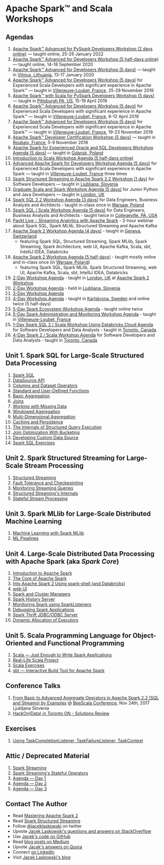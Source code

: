 # Apache Spark™ and Scala Workshops

## Agendas

1. [Apache Spark™ Advanced for PySpark Developers Workshop (2 days online)](https://jaceklaskowski.github.io/spark-workshop/slides/00_agenda-2-days-Spark-SQL-for-PySpark-Developers.html) &mdash; taught online, 25-26 January 2022
1. [Apache Spark™ Advanced for Developers Workshop (5 half-days online)](https://jaceklaskowski.github.io/spark-workshop/slides/00_agenda-5-days-online-Apache-Spark-Advanced-for-Developers.html) &mdash; taught online, 14-18 September 2020
1. [Apache Spark™ Advanced for Developers Workshop (5 days)](https://jaceklaskowski.github.io/spark-workshop/slides/00_agenda-5-days-Apache-Spark-Advanced-for-Developers.html) &mdash; taught in [Vilnius, Lithuania](https://en.wikipedia.org/wiki/Vilnius), 13-17 January 2020
1. [Apache Spark™ Advanced for Developers Workshop (5 days)](https://jaceklaskowski.github.io/spark-workshop/slides/00_agenda-5-days-Apache-Spark-Advanced-for-Developers-1911.html) for Experienced Scala Developers with significant experience in Apache Spark™ &mdash; taught in [Villeneuve-Loubet, France](https://en.wikipedia.org/wiki/Villeneuve-Loubet), 25-29 November 2019
1. [Apache Spark™ with Scala for PySpark Developers Workshop (5 days)](https://jaceklaskowski.github.io/spark-workshop/slides/00_agenda-5-days-Apache-Spark-with-Scala-for-PySpark-Developers-Workshop.html) &mdash; taught in [Pittsburgh PA, US](https://en.wikipedia.org/wiki/Pittsburgh), 15-19 April 2019
1. [Apache Spark™ Advanced for Developers Workshop (5 days)](https://jaceklaskowski.github.io/spark-workshop/slides/00_agenda-5-days-Apache-Spark-Advanced-for-Developers-1904.html) for Experienced Scala Developers with significant experience in Apache Spark™ &mdash; taught in [Villeneuve-Loubet, France](https://en.wikipedia.org/wiki/Villeneuve-Loubet), 8-12 April 2019
1. [Apache Spark™ Advanced for Developers Workshop (5 days)](https://jaceklaskowski.github.io/spark-workshop/slides/00_agenda-5-days-Apache-Spark-Advanced-for-Developers_2018.html) for Experienced Scala Developers with significant experience in Apache Spark™ &mdash; taught in [Villeneuve-Loubet, France](https://en.wikipedia.org/wiki/Villeneuve-Loubet), 19-23 November 2018
1. [Apache Spark™ Developer Certification Workshop (5 days)](https://jaceklaskowski.github.io/spark-workshop/slides/00_agenda-5-days-Apache-Spark-Developer-Certification.html) &mdash; taught in [Roubaix, France](https://en.wikipedia.org/wiki/Roubaix), 5-9 November 2018
1. [Apache Spark for Experienced Oracle and SQL Developers Workshop Agenda (5 days)](https://jaceklaskowski.github.io/spark-workshop/slides/00_agenda-5-days-Apache-Spark-for-Experienced-Oracle-and-SQL-Developers.html) &mdash; taught in [Gdansk, Poland](https://en.wikipedia.org/wiki/Gda%C5%84sk)
1. [Introduction to Scala Workshop Agenda (5 half-days online)](https://jaceklaskowski.github.io/spark-workshop/slides/00_agenda-5-days-online-intro-to-scala.html)
1. [Advanced Apache Spark for Developers Workshop Agenda (5 days)](https://jaceklaskowski.github.io/spark-workshop/slides/00_agenda-5-days-advanced-spark-developers.html) for Experienced Scala Developers with significant experience in Apache Spark &mdash; taught in [Villeneuve-Loubet, France](https://en.wikipedia.org/wiki/Villeneuve-Loubet) three times
1. [Spark Structured Streaming in Apache Spark 2.2 Workshop (1 day)](https://jaceklaskowski.github.io/spark-workshop/slides/00_agenda-1-day-spark-structured-streaming.html) for Software Developers &mdash; taught in [Ljubljana, Slovenia](https://en.wikipedia.org/wiki/Ljubljana)
1. [Graduate Scala and Spark Workshop Agenda (5 days)](https://jaceklaskowski.github.io/spark-workshop/slides/00_agenda-5-days-graduate-scala-spark.html) for Junior Python and Java Developers &mdash; taught in [London, UK](https://en.wikipedia.org/wiki/London)
1. [Spark SQL 2.2 Workshop Agenda (3 days)](https://jaceklaskowski.github.io/spark-workshop/slides/00_agenda-3-days-Spark-SQL.html) for Data Engineers, Business Analysts and Architects - taught in-class once in [Warsaw, Poland](https://en.wikipedia.org/wiki/Warsaw)
1. [Spark SQL / Scala Workshop Agenda (5 days)](https://jaceklaskowski.github.io/spark-workshop/slides/00_agenda-5-days-Scala-SparkSQL.html) for Data Engineers, Business Analysts and Architects - taught twice in [Collegeville, PA, USA](https://en.wikipedia.org/wiki/Collegeville,_Pennsylvania)
1. [Packt Live :: Streaming Analytics with Apache Spark](https://jaceklaskowski.github.io/spark-workshop/slides/00_Packt_Live_Streaming_Analytics.html) - 2-hour webinar about Spark SQL, Spark MLlib, Structured Streaming and Apache Kafka
1. [Apache Spark 2 Workshop Agenda (4 days)](https://jaceklaskowski.github.io/spark-workshop/slides/00_agenda-4-days-Scala-SparkSQL-Streaming-MLlib-Kafka.html) - taught in [Geneva, Switzerland](https://en.wikipedia.org/wiki/Geneva)
    * featuring Spark SQL, Structured Streaming, Spark MLlib, Spark Streaming, Spark Architecture, web UI, Apache Kafka, Scala, sbt, IntelliJ IDEA, Databricks
1. [Apache Spark 2 Workshop Agenda (5 half-days)](https://jaceklaskowski.github.io/spark-workshop/slides/00_agenda-5-half-days-Scala-SparkSQL-SparkMLlib-Kafka.html) - taught mostly online and in-class once (in [Warsaw, Poland](https://en.wikipedia.org/wiki/Warsaw))
    * featuring Spark SQL, Spark MLlib, Spark Structured Streaming, web UI, Apache Kafka, Scala, sbt, IntelliJ IDEA, Databricks
1. [2-Day Workshop Agenda](https://jaceklaskowski.github.io/spark-workshop/slides/00_agenda-2-days.html) - taught in [London, UK](https://en.wikipedia.org/wiki/London) at [Apache Spark 2 Workshop](http://www.meetup.com/London-Spark-Coding-Dojo/events/233488536/)
1. [2-Day Workshop Agenda](https://jaceklaskowski.github.io/spark-workshop/slides/00_agenda-2-days-ljubljana.html) - held in [Ljubljana, Slovenia](https://en.wikipedia.org/wiki/Ljubljana)
1. [3-Day Workshop Agenda](https://jaceklaskowski.github.io/spark-workshop/slides/00_agenda.html)
1. [4-Day Workshop Agenda](https://jaceklaskowski.github.io/spark-workshop/slides/00_agenda-4-days.html) - taught in [Karlskrona, Sweden](https://en.wikipedia.org/wiki/Karlskrona) and online twice (5 half-days)
1. [5-Day Spark Ecosystem Workshop Agenda](https://jaceklaskowski.github.io/spark-workshop/slides/00_agenda-5-days-Spark-Ecosystem.html) - taught online twice
1. [5-Day Spark Administration and Monitoring Workshop Agenda](https://jaceklaskowski.github.io/spark-workshop/slides/00_agenda-5-days-Spark-Administration-Monitoring.html) - taught in [Villeneuve-Loubet, France](https://en.wikipedia.org/wiki/Villeneuve-Loubet)
1. [1-Day Spark SQL 2 / Scala Workshop Using Databricks Cloud Agenda](https://jaceklaskowski.github.io/spark-workshop/slides/00_agenda-1-day-SparkSQL-Databricks-Cloud.html) for Software Developers and Data Analysts - taught in [Toronto, Canada](https://en.wikipedia.org/wiki/Toronto)
1. [4-Day Spark 2 / Scala Workshop Agenda](https://jaceklaskowski.github.io/spark-workshop/slides/00_agenda-4-days-toronto.html) for Software Developers and Data Analysts - taught in [Toronto, Canada](https://en.wikipedia.org/wiki/Toronto)

## Unit 1. Spark SQL for Large-Scale Structured Data Processing

1. [Spark SQL](https://jaceklaskowski.github.io/spark-workshop/slides/spark-sql.html)
1. [DataSource API](https://jaceklaskowski.github.io/spark-workshop/slides/01_datasource.html)
1. [Columns and Dataset Operators](https://jaceklaskowski.github.io/spark-workshop/slides/spark-sql-columns-and-dataset-operators.html)
1. [Standard and User-Defined Functions](https://jaceklaskowski.github.io/spark-workshop/slides/spark-sql-standard-functions-udfs.html)
1. [Basic Aggregation](https://jaceklaskowski.github.io/spark-workshop/slides/spark-sql-basic-aggregation.html)
1. [Joins](https://jaceklaskowski.github.io/spark-workshop/slides/spark-sql-joins.html)
1. [Working with Missing Data](https://jaceklaskowski.github.io/spark-workshop/slides/spark-sql-Working-with-Missing-Data.html)
1. [Windowed Aggregation](https://jaceklaskowski.github.io/spark-workshop/slides/spark-sql-windowed-aggregation.html)
1. [Multi-Dimensional Aggregation](https://jaceklaskowski.github.io/spark-workshop/slides/spark-sql-multi-dimensional-aggregation.html)
1. [Caching and Persistence](https://jaceklaskowski.github.io/spark-workshop/slides/spark-sql-dataset-caching-and-persistence.html)
1. [The Internals of Structured Query Execution](https://jaceklaskowski.github.io/spark-workshop/slides/spark-sql-internals-of-structured-query-execution.html)
1. [Join Optimization With Bucketing](https://jaceklaskowski.github.io/spark-workshop/slides/spark-sql-bucketing.html)
1. [Developing Custom Data Source](https://jaceklaskowski.github.io/spark-workshop/slides/spark-sql-Developing-Custom-Data-Source.html)
1. [Spark SQL Exercises](https://jaceklaskowski.github.io/spark-workshop/slides/spark-sql-exercises.html)

## Unit 2. Spark Structured Streaming for Large-Scale Stream Processing

1. [Structured Streaming](https://jaceklaskowski.github.io/spark-workshop/slides/spark-structured-streaming.html)
1. [Fault Tolerance and Checkpointing](https://jaceklaskowski.github.io/spark-workshop/slides/structured-streaming-checkpointing.html)
1. [Monitoring Streaming Queries](https://jaceklaskowski.github.io/spark-workshop/slides/structured-streaming-monitoring.html)
1. [Structured Streaming's Internals](https://jaceklaskowski.github.io/spark-workshop/slides/structured-streaming-internals.html)
1. [Stateful Stream Processing](https://jaceklaskowski.github.io/spark-workshop/slides/structured-streaming-stateful-stream-processing.html)

## Unit 3. Spark MLlib for Large-Scale Distributed Machine Learning

1. [Machine Learning with Spark MLlib](https://jaceklaskowski.github.io/spark-workshop/slides/spark-mllib.html)
2. [ML Pipelines](https://jaceklaskowski.github.io/spark-workshop/slides/spark-mllib-ml-pipelines.html)

## Unit 4. Large-Scale Distributed Data Processing with Apache Spark (aka _Spark Core_)

1. [Introduction to Apache Spark](https://jaceklaskowski.github.io/spark-workshop/slides/01_introduction-to-spark.html)
2. [The Core of Apache Spark](https://jaceklaskowski.github.io/spark-workshop/slides/spark-core.html)
3. [Into Apache Spark 2 Using spark-shell (and Databricks)](https://jaceklaskowski.github.io/spark-workshop/slides/01_Spark-Intro-Using-Spark-Shell.html)
4. [web UI](https://jaceklaskowski.github.io/spark-workshop/slides/spark-core-webui.html)
5. [Spark and Cluster Managers](https://jaceklaskowski.github.io/spark-workshop/slides/spark-core-spark-and-cluster-managers.html)
6. [Spark History Server](https://jaceklaskowski.github.io/spark-workshop/slides/12_SparkCore-Spark-History-Server.html)
7. [Monitoring Spark using SparkListeners](https://jaceklaskowski.github.io/spark-workshop/slides/spark-core-monitoring-sparklisteners.html)
8. [Debugging Spark Applications](https://jaceklaskowski.github.io/spark-workshop/slides/02_debugging-spark.html)
9. [Spark Thrift JDBC/ODBC Server](https://jaceklaskowski.github.io/spark-workshop/slides/09_SparkSQL-Spark-Thrift-Server.html)
10. [Dynamic Allocation of Executors](https://jaceklaskowski.github.io/spark-workshop/slides/07_Spark-Core-Dynamic-Allocation-Of-Executors.html)

## Unit 5. Scala Programming Language for Object-Oriented and Functional Programming

1. [Scala &mdash; Just Enough to Write Spark Applications](https://jaceklaskowski.github.io/spark-workshop/slides/02_scala.html)
2. [Real-Life Scala Project](https://jaceklaskowski.github.io/spark-workshop/slides/02_scala-real-life-project.html)
3. [Scala Exercises](https://jaceklaskowski.github.io/spark-workshop/slides/02_scala-exercises.html)
4. [sbt &mdash; Interactive Build Tool for Apache Spark](https://jaceklaskowski.github.io/spark-workshop/slides/02_sbt.html)

## Conference Talks

1. [From Basic to Advanced Aggregate Operators in Apache Spark 2.2 (SQL and Streams) by Examples](https://jaceklaskowski.github.io/spark-workshop/slides/beescala-nov-24-spark-sql-streaming-from-basic-to-advanced-aggregates.html) @ [BeeScala Conference](https://www.bee-scala.org), Nov 24th, 2017 Ljubljana Slovenia
1. [HackOn(Data) in Toronto ON - Solutions Review](https://jaceklaskowski.github.io/spark-workshop/slides/hackondata-solutions-review.html)

## Exercises

1. [Using TaskCompletionListener, TaskFailureListener, TaskContext](https://jaceklaskowski.github.io/spark-workshop/slides/exercise-TaskCompletionListener-TaskFailureListener-TaskContext.html)

## Attic / Deprecated Material

1. [Spark Streaming](https://jaceklaskowski.github.io/spark-workshop/slides/04_spark_streaming.html)
1. [Spark Streaming's Stateful Operators](https://jaceklaskowski.github.io/spark-workshop/slides/04_SparkStreaming-Stateful-Operators.html)
1. [Agenda &mdash; Day 1](https://jaceklaskowski.github.io/spark-workshop/slides/01_agenda.html)
1. [Agenda &mdash; Day 2](https://jaceklaskowski.github.io/spark-workshop/slides/02_agenda.html)
1. [Agenda &mdash; Day 3](https://jaceklaskowski.github.io/spark-workshop/slides/03_agenda.html)

## Contact The Author

* Read [Mastering Apache Spark 2](https://bit.ly/mastering-apache-spark)
* Read [Spark Structured Streaming](https://bit.ly/spark-structured-streaming)
* Follow [@jaceklaskowski](https://twitter.com/jaceklaskowski) on twitter
* Upvote [Jacek Laskowski's questions and answers on StackOverflow](http://stackoverflow.com/users/1305344/jacek-laskowski)
* Use [Jacek's code on GitHub](https://github.com/jaceklaskowski)
* Read [blog posts on Medium](https://medium.com/@jaceklaskowski)
* Upvote [Jacek's answers on Quora](https://www.quora.com/profile/Jacek-Laskowski)
* Connect [on LinkedIn](https://www.linkedin.com/in/jaceklaskowski/)
* Visit [Jacek Laskowski's blog](https://blog.jaceklaskowski.pl)
